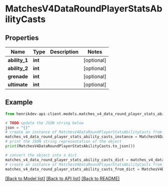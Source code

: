 # MatchesV4DataRoundPlayerStatsAbilityCasts


## Properties

Name | Type | Description | Notes
------------ | ------------- | ------------- | -------------
**ability_1** | **int** |  | [optional] 
**ability_2** | **int** |  | [optional] 
**grenade** | **int** |  | [optional] 
**ultimate** | **int** |  | [optional] 

## Example

```python
from henrikdev-api-client.models.matches_v4_data_round_player_stats_ability_casts import MatchesV4DataRoundPlayerStatsAbilityCasts

# TODO update the JSON string below
json = "{}"
# create an instance of MatchesV4DataRoundPlayerStatsAbilityCasts from a JSON string
matches_v4_data_round_player_stats_ability_casts_instance = MatchesV4DataRoundPlayerStatsAbilityCasts.from_json(json)
# print the JSON string representation of the object
print(MatchesV4DataRoundPlayerStatsAbilityCasts.to_json())

# convert the object into a dict
matches_v4_data_round_player_stats_ability_casts_dict = matches_v4_data_round_player_stats_ability_casts_instance.to_dict()
# create an instance of MatchesV4DataRoundPlayerStatsAbilityCasts from a dict
matches_v4_data_round_player_stats_ability_casts_from_dict = MatchesV4DataRoundPlayerStatsAbilityCasts.from_dict(matches_v4_data_round_player_stats_ability_casts_dict)
```
[[Back to Model list]](../README.md#documentation-for-models) [[Back to API list]](../README.md#documentation-for-api-endpoints) [[Back to README]](../README.md)


